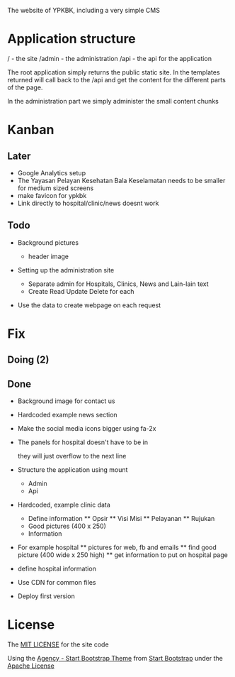 The website of YPKBK, including a very simple CMS

# Application structure
/ - the site
/admin - the administration
/api - the api for the application

The root application simply returns the public static site. In the templates returned will call back to the /api and get the content for the different parts of the page.

In the administration part we simply administer the small content chunks

# Kanban
## Later
* Google Analytics setup
* The Yayasan Pelayan Kesehatan Bala Keselamatan needs to be smaller for medium sized screens
* make favicon for ypkbk
* Link directly to hospital/clinic/news doesnt work


## Todo
* Background pictures
	* header image

* Setting up the administration site
	* Separate admin for Hospitals, Clinics, News and Lain-lain text
	* Create Read Update Delete for each

* Use the data to create webpage on each request

# Fix

## Doing (2)

## Done
* Background image for contact us
* Hardcoded example news section
* Make the social media icons bigger using fa-2x
* The panels for hospital doesn't have to be in <div class="row"></div> they will just overflow to the next line
* Structure the application using mount
	* Admin
	* Api

* Hardcoded, example clinic data
	* Define information
	** Opsir
	** Visi Misi
	** Pelayanan
	** Rujukan
	* Good pictures (400 x 250)
	* Information
* For example hospital
** pictures for web, fb and emails
** find good picture (400 wide x 250 high)
** get information to put on hospital page
* define hospital information
* Use CDN for common files
* Deploy first version


# License
The [MIT LICENSE](LICENSE) for the site code

Using the [Agency - Start Bootstrap Theme](http://startbootstrap.com/template-overviews/agency/) from [Start Bootstrap](http://startbootstrap.com) under the [Apache License](/public/LICENSE)